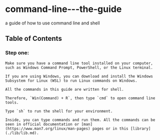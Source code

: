 # command-line---the-guide
a guide of how to use command line and shell

## Table of Contents

### Step one:
    Make sure you have a command line tool installed on your computer, such as Windows Command Prompt, PowerShell, or the Linux terminal.

    If you are using Windows, you can download and install the Windows Subsystem for Linux (WSL) to run Linux commands on Windows.

    All the commands in this guide are written for shell.

    Therefore, `Win(Command) + R`, then type `cmd` to open command line tools.

    Type `sh` to run the shell for your environment.

    Inside, you can type commands and run them. All the commands can be seen in official documentation or [man](https://www.man7.org/linux/man-pages) pages or in this [library](./lib/lib.md).

